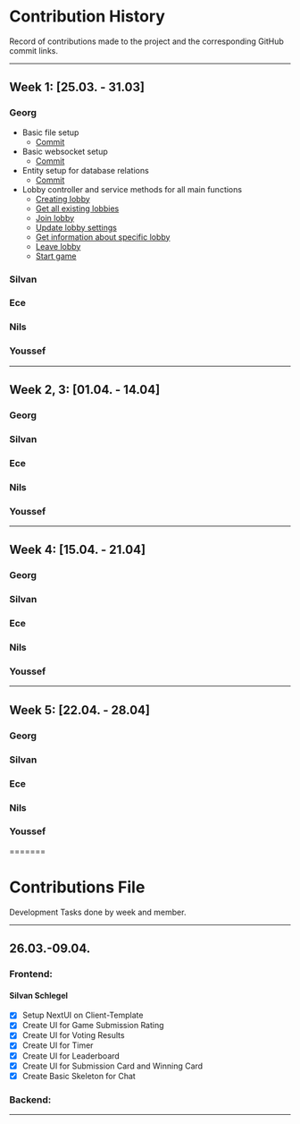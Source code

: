 
# Contribution History

Record of contributions made to the project and the corresponding GitHub commit links.

---

## Week 1: [25.03. - 31.03]

### Georg
- Basic file setup
  - [Commit](https://github.com/sopra-fs24-group-12/PeekSeek-server/commit/822d549c800364a12b50eb4da0f124f95125748d)
- Basic websocket setup
  - [Commit](https://github.com/sopra-fs24-group-12/PeekSeek-server/commit/21cfb8c3afb6872fb0336a681977beb5a6555526)
- Entity setup for database relations
  - [Commit](https://github.com/sopra-fs24-group-12/PeekSeek-server/commit/d89a66d8c4649870407565c01184881c1b147ae4)
- Lobby controller and service methods for all main functions
  - [Creating lobby](https://github.com/sopra-fs24-group-12/PeekSeek-server/commit/28fe2b268f4fcebc9fde93f145d1975669b21941)
  - [Get all existing lobbies](https://github.com/sopra-fs24-group-12/PeekSeek-server/commit/c30c667b1c91733a2d8bcfc5c9ad7c8e06569a4e)
  - [Join lobby](https://github.com/sopra-fs24-group-12/PeekSeek-server/commit/b8b473c2bd6af270eebbc75b4917d3804f200770)
  - [Update lobby settings](https://github.com/sopra-fs24-group-12/PeekSeek-server/commit/f96f1eef550b617c3a99df46e2369eb44389c9d8)
  - [Get information about specific lobby](https://github.com/sopra-fs24-group-12/PeekSeek-server/commit/bdca5239dae7ba3f17f7cdf2215ef59d3097aec7)
  - [Leave lobby](https://github.com/sopra-fs24-group-12/PeekSeek-server/commit/8954e0ed533dfd0276d7251d03ff7f75ee848602)
  - [Start game](https://github.com/sopra-fs24-group-12/PeekSeek-server/commit/215720e1500dbdc0812f09be584d36daa473e0bf)
### Silvan

### Ece

### Nils

### Youssef

---

## Week 2, 3: [01.04. - 14.04]

### Georg

### Silvan

### Ece

### Nils

### Youssef

---

## Week 4: [15.04. - 21.04]

### Georg

### Silvan

### Ece

### Nils

### Youssef

---

## Week 5: [22.04. - 28.04]

### Georg

### Silvan

### Ece

### Nils

### Youssef








=======
# Contributions File

Development Tasks done by week and member.

---
## 26.03.-09.04.

### Frontend:
#### Silvan Schlegel
- [x] Setup NextUI on Client-Template
- [x] Create UI for Game Submission Rating
- [x] Create UI for Voting Results
- [x] Create UI for Timer
- [x] Create UI for Leaderboard
- [x] Create UI for Submission Card and Winning Card
- [x] Create Basic Skeleton for Chat

### Backend:

---

